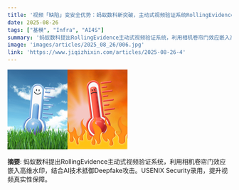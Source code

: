 ```yaml
---
title: '视频「缺陷」变安全优势：蚂蚁数科新突破，主动式视频验证系统RollingEvidence'
date: 2025-08-26
tags: ["基模", "Infra", "AI4S"]
summary: '蚂蚁数科提出RollingEvidence主动式视频验证系统，利用相机卷帘门效应嵌入高维水印，结合AI技术抵御Deepfake攻击。USENIX Security录用，提升视频真实性保障。'
image: 'images/articles/2025_08_26/006.jpg'
link: 'https://www.jiqizhixin.com/articles/2025-08-26-4'
---
```

![视频「缺陷」变安全优势：蚂蚁数科新突破，主动式视频验证系统RollingEvidence](images/articles/2025_08_26/006.jpg)

**摘要**: 蚂蚁数科提出RollingEvidence主动式视频验证系统，利用相机卷帘门效应嵌入高维水印，结合AI技术抵御Deepfake攻击。USENIX Security录用，提升视频真实性保障。
